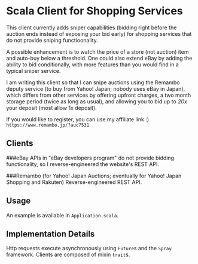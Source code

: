 Scala Client for Shopping Services
==============

This client currently adds sniper capabilities (bidding right before the auction ends instead of exposing your bid early) for shopping services that do not provide sniping functioonality.

A possible enhancement is to watch the price of a store (not auction) item and auto-buy below a threshold.
One could also extend eBay by adding the ability to bid conditionally, with more features than you would find in a typical sniper service.

I am writing this client so that I can snipe auctions using the Remambo deputy service (to buy from Yahoo! Japan; nobody uses eBay in Japan), which differs from other services by offering upfront charges, a two month storage period (twice as long as usual), and allowing you to bid up to *20x* your deposit (most allow 1x deposit).

If you would like to register, you can use my affiliate link :)
`https://www.remambo.jp/?auc7531`

## Clients
###eBay
APIs in "eBay developers program" do not provide bidding functionality, so I reverse-engineered the website's REST API.

###Remambo (for Yahoo! Japan Auctions; eventually for Yahoo! Japan Shopping and Rakuten)
Reverse-engineered REST API.

## Usage
An example is available in `Application.scala`.

## Implementation Details
Http requests execute asynchronously using `Future`s and the `Spray` framework. Clients are composed of mixin `trait`s. 
